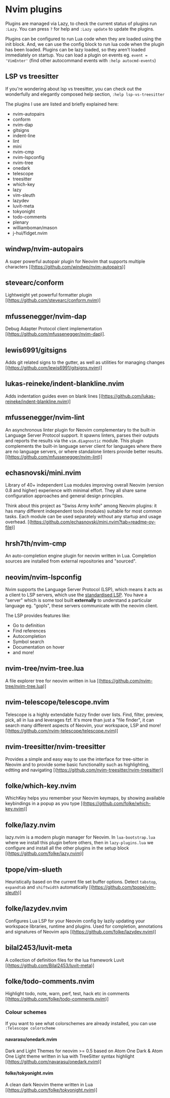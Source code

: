 # Nvim plugins

Plugins are managed via Lazy, to check the current status of plugins run `:Lazy`. You can press `?` for help and `:Lazy update` to update the plugins.

Plugins can be configured to run Lua code when they are loaded using the init block. And, we can use the config block to run lua code when the plugin has been loaded. Plugins can be lazy loaded, so they aren't loaded immediately on startup. You can load a plugin on events eg. `event = 'VimEnter'` (find other autocommand events with `:help autocmd-events`)

## LSP vs treesitter

If you're wondering about lsp vs treesitter, you can check out the wonderfully and elegantly composed help section, `:help lsp-vs-treesitter`

The plugins I use are listed and briefly explained here:

- nvim-autopairs
- conform
- nvim-dap
- gitsigns
- indent-line
- lint
- mini
- nvim-cmp
- nvim-lspconfig
- nvim-tree
- onedark
- telescope
- treesitter
- which-key
- lazy
- vim-sleuth
- lazydev
- luvit-meta
- tokyonight
- todo-comments
- plenary
- williamboman/mason
- j-hui/fidget.nvim

## windwp/nvim-autopairs

A super powerful autopair plugin for Neovim that supports multiple characters [(https://github.com/windwp/nvim-autopairs)]

## stevearc/conform

Lightweight yet powerful formatter plugin [(https://github.com/stevearc/conform.nvim)]

## mfussenegger/nvim-dap

Debug Adapter Protocol client implementation [(https://github.com/mfussenegger/nvim-dap)].

## lewis6991/gitsigns

Adds git related signs to the gutter, as well as utilities for managing changes [(https://github.com/lewis6991/gitsigns.nvim)]

## lukas-reineke/indent-blankline.nvim

Adds indentation guides even on blank lines [(https://github.com/lukas-reineke/indent-blankline.nvim)]

## mfussenegger/nvim-lint

An asynchronous linter plugin for Neovim complementary to the built-in Language Server Protocol support. It spawns linters, parses their outputs and reports the results via the `vim.diagnostic` module. This plugin complements the built-in language server client for languages where there are no language servers, or where standalone linters provide better results.
[(https://github.com/mfussenegger/nvim-lint)]

## echasnovski/mini.nvim

Library of 40+ independent Lua modules improving overall Neovim (version 0.8 and higher) experience with minimal effort. They all share same configuration approaches and general design principles.

Think about this project as "Swiss Army knife" among Neovim plugins: it has many different independent tools (modules) suitable for most common tasks. Each module can be used separately without any startup and usage overhead. [(https://github.com/echasnovski/mini.nvim?tab=readme-ov-file)]

## hrsh7th/nvim-cmp

An auto-completion engine plugin for neovim written in Lua. Completion sources are installed from external repositories and "sourced".

## neovim/nvim-lspconfig

Nvim supports the Language Server Protocol (LSP), which means it acts as a client to LSP servers, which use the [standardised LSP](https://microsoft.github.io/language-server-protocol/). You have a "server" which is some tool built **externally** to understand a particular language eg. "gopls", these servers communicate with the neovim client.

The LSP provides features like:

- Go to definition
- Find references
- Autocompletion
- Symbol search
- Documentation on hover
- and more!

## nvim-tree/nvim-tree.lua

A file explorer tree for neovim written in lua [(https://github.com/nvim-tree/nvim-tree.lua)]

## nvim-telescope/telescope.nvim

Telescope is a highly extendable fuzzy finder over lists. Find, filter, preview, pick, all in lua and leverages fzf. It's more than just a "file finder", it can search many different aspects of Neovim, your workspace, LSP and more! [(https://github.com/nvim-telescope/telescope.nvim)]

## nvim-treesitter/nvim-treesitter

Provides a simple and easy way to use the interface for tree-sitter in Neovim and to provide some basic functionality such as highlighting, edtting and navigating [(https://github.com/nvim-treesitter/nvim-treesitter)]

## folke/which-key.nvim

WhichKey helps you remember your Neovim keymaps, by showing available keybindings in a popup as you type [(https://github.com/folke/which-key.nvim)]

## folke/lazy.nvim

lazy.nvim is a modern plugin manager for Neovim. In `lua-bootstrap.lua` where we install this plugin before others, then in `lazy-plugins.lua` we configure and install all the other plugins in the setup block [(https://github.com/folke/lazy.nvim)]

## tpope/vim-slueth

 Heuristically based on the current file set buffer options. Detect `tabstop`, `expandtab` and `shiftwidth` automatically [(https://github.com/tpope/vim-sleuth)]

## folke/lazydev.nvim

Configures Lua LSP for your Neovim config by lazily updating your workspace libraries, runtime and plugins. Used for completion, annotations and signatures of Neovim apis [(https://github.com/folke/lazydev.nvim)]

## bilal2453/luvit-meta

A collection of definition files for the lua framework Luvit [(https://github.com/Bilal2453/luvit-meta)]

## folke/todo-comments.nvim

Highlight todo, note, warn, perf, test, hack etc in comments [(https://github.com/folke/todo-comments.nvim)]

### Colour schemes

If you want to see what colorschemes are already installed, you can use `:Telescope colorscheme`

#### navarasu/onedark.nvim

Dark and Light Themes for neovim >= 0.5 based on Atom One Dark & Atom One Light theme written in lua with TreeSitter syntax highlight [(https://github.com/navarasu/onedark.nvim)]

#### folke/tokyonight.nvim

A clean dark Neovim theme written in Lua [(https://github.com/folke/tokyonight.nvim)]
